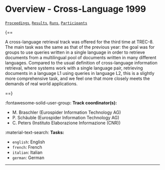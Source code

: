 # Overview - Cross-Language 1999

[`Proceedings`](./proceedings.md), [`Results`](./results.md), [`Runs`](./runs.md), [`Participants`](./participants.md)

{==

A cross-language retrieval track was offered for the third time at TREC-8. The main task was the same as that of the previous year: the goal was for groups to use queries written in a single language in order to retrieve documents from a multilingual pool of documents written in many different languages. Compared to the usual definition of cross-language information retrieval, where systems work with a single language pair, retrieving documents in a language L1 using queries in language L2, this is a slightly more comprehensive task, and we feel one that more closely meets the demands of real world applications.

==}

:fontawesome-solid-user-group: **Track coordinator(s):**

- M. Braschler (Eurospider Information Technology AG) 
-  P. Schäuble (Eurospider Information Technology AG) 
- C. Peters (Instituto Elaborazione Informazione (CNR)) 

:material-text-search: **Tasks:**

- `english`: English 
- `french`: French 
- `italian`: Italian 
- `german`: German 



---


